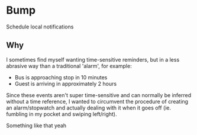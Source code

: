 Bump
====

Schedule local notifications

Why
---

I sometimes find myself wanting time-sensitive reminders, but in a less abrasive
way than a traditional 'alarm', for example:

* Bus is approaching stop in 10 minutes
* Guest is arriving in approximately 2 hours

Since these events aren't super time-sensitive and can normally be inferred
without a time reference, I wanted to circumvent the procedure of creating an
alarm/stopwatch and actually dealing with it when it goes off (ie. fumbling in
my pocket and swiping left/right).

Something like that yeah

